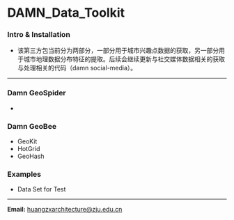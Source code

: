 # DAMN_Data_Toolkit
### Intro & Installation
* 该第三方包当前分为两部分，一部分用于城市兴趣点数据的获取，另一部分用于城市地理数据分布特征的提取。后续会继续更新与社交媒体数据相关的获取与处理相关的代码（damn social-media）。
---
### Damn GeoSpider
* 
### Damn GeoBee
* GeoKit
* HotGrid
* GeoHash
### Examples
* Data Set for Test
---
**Email:** huangzxarchitecture@zju.edu.cn
